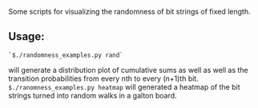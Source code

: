 Some scripts for visualizing the randomness of bit strings of fixed length.

## Usage:
	`$./randomness_examples.py rand`
will generate a distribution plot of cumulative sums as well as well as the
transition probabilities from every nth to every (n+1)th bit.
	`$./ranomness_examples.py heatmap`
will generated a heatmap of the bit strings turned into random walks in a galton board.
